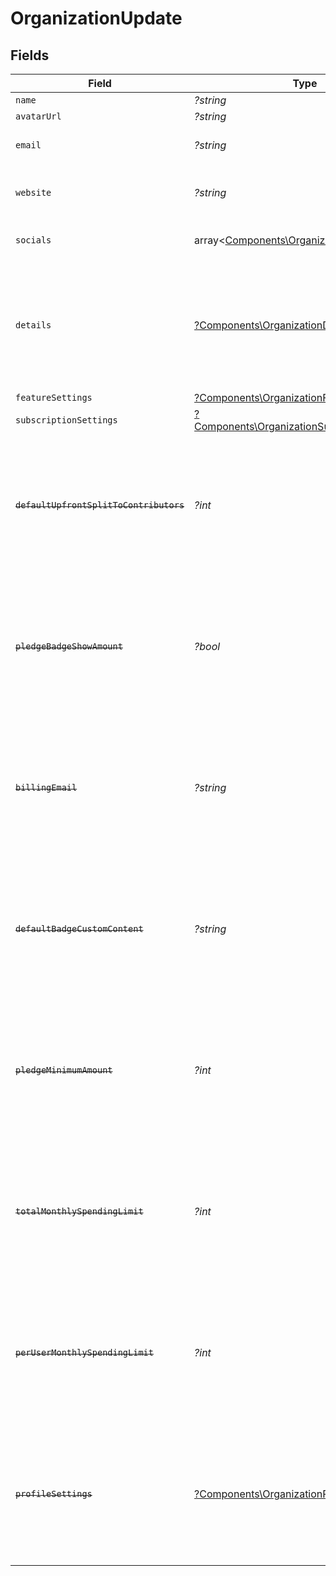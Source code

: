 # OrganizationUpdate


## Fields

| Field                                                                                                                   | Type                                                                                                                    | Required                                                                                                                | Description                                                                                                             |
| ----------------------------------------------------------------------------------------------------------------------- | ----------------------------------------------------------------------------------------------------------------------- | ----------------------------------------------------------------------------------------------------------------------- | ----------------------------------------------------------------------------------------------------------------------- |
| `name`                                                                                                                  | *?string*                                                                                                               | :heavy_minus_sign:                                                                                                      | N/A                                                                                                                     |
| `avatarUrl`                                                                                                             | *?string*                                                                                                               | :heavy_minus_sign:                                                                                                      | N/A                                                                                                                     |
| `email`                                                                                                                 | *?string*                                                                                                               | :heavy_minus_sign:                                                                                                      | Public support email.                                                                                                   |
| `website`                                                                                                               | *?string*                                                                                                               | :heavy_minus_sign:                                                                                                      | Official website of the organization.                                                                                   |
| `socials`                                                                                                               | array<[Components\OrganizationSocialLink](../../Models/Components/OrganizationSocialLink.md)>                           | :heavy_minus_sign:                                                                                                      | Links to social profiles.                                                                                               |
| `details`                                                                                                               | [?Components\OrganizationDetails](../../Models/Components/OrganizationDetails.md)                                       | :heavy_minus_sign:                                                                                                      | Additional, private, business details Polar needs about active organizations for compliance (KYC).                      |
| `featureSettings`                                                                                                       | [?Components\OrganizationFeatureSettings](../../Models/Components/OrganizationFeatureSettings.md)                       | :heavy_minus_sign:                                                                                                      | N/A                                                                                                                     |
| `subscriptionSettings`                                                                                                  | [?Components\OrganizationSubscriptionSettings](../../Models/Components/OrganizationSubscriptionSettings.md)             | :heavy_minus_sign:                                                                                                      | N/A                                                                                                                     |
| ~~`defaultUpfrontSplitToContributors`~~                                                                                 | *?int*                                                                                                                  | :heavy_minus_sign:                                                                                                      | : warning: ** DEPRECATED **: This will be removed in a future release, please migrate away from it as soon as possible. |
| ~~`pledgeBadgeShowAmount`~~                                                                                             | *?bool*                                                                                                                 | :heavy_minus_sign:                                                                                                      | : warning: ** DEPRECATED **: This will be removed in a future release, please migrate away from it as soon as possible. |
| ~~`billingEmail`~~                                                                                                      | *?string*                                                                                                               | :heavy_minus_sign:                                                                                                      | : warning: ** DEPRECATED **: This will be removed in a future release, please migrate away from it as soon as possible. |
| ~~`defaultBadgeCustomContent`~~                                                                                         | *?string*                                                                                                               | :heavy_minus_sign:                                                                                                      | : warning: ** DEPRECATED **: This will be removed in a future release, please migrate away from it as soon as possible. |
| ~~`pledgeMinimumAmount`~~                                                                                               | *?int*                                                                                                                  | :heavy_minus_sign:                                                                                                      | : warning: ** DEPRECATED **: This will be removed in a future release, please migrate away from it as soon as possible. |
| ~~`totalMonthlySpendingLimit`~~                                                                                         | *?int*                                                                                                                  | :heavy_minus_sign:                                                                                                      | : warning: ** DEPRECATED **: This will be removed in a future release, please migrate away from it as soon as possible. |
| ~~`perUserMonthlySpendingLimit`~~                                                                                       | *?int*                                                                                                                  | :heavy_minus_sign:                                                                                                      | : warning: ** DEPRECATED **: This will be removed in a future release, please migrate away from it as soon as possible. |
| ~~`profileSettings`~~                                                                                                   | [?Components\OrganizationProfileSettings](../../Models/Components/OrganizationProfileSettings.md)                       | :heavy_minus_sign:                                                                                                      | : warning: ** DEPRECATED **: This will be removed in a future release, please migrate away from it as soon as possible. |